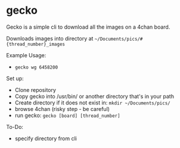 # gecko

Gecko is a simple cli to download all the images on a 4chan board.

Downloads images into directory at `~/Documents/pics/#{thread_number}_images`


Example Usage:
- `gecko wg 6458200`

Set up:

- Clone repository
- Copy gecko into /usr/bin/ or another directory that's in your path
- Create directory if it does not exist in: `mkdir ~/Documents/pics/`
- browse 4chan (risky step - be careful)
- run gecko: `gecko [board] [thread_number]`


To-Do:
- specify directory from cli
